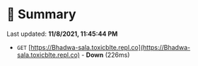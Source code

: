 # 📖 Summary
Last updated: **11/8/2021, 11:45:44 PM**

- `GET` [https://Bhadwa-sala.toxicblte.repl.co](https://Bhadwa-sala.toxicblte.repl.co) - **Down** (226ms)
